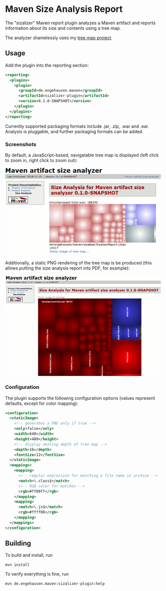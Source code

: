 # Maven Size Analysis Report

The "sizalizer" Maven report plugin analyzes a Maven artifact and reports information about its size and contents using a tree map.

The analyzer shamelessly uses my [tree map project](https://github.com/smurf667/treemaplib).

## Usage

Add the plugin into the reporting section:

```xml
<reporting>
  <plugins>
    <plugin>
      <groupId>de.engehausen.maven</groupId>
      <artifactId>sizalizer-plugin</artifactId>
      <version>0.1.0-SNAPSHOT</version>
    </plugin>
  </plugins>
</reporting>
```

Currently supported packaging formats include .jar, .zip, .war and .ear. Analysis is pluggable, and further packaging formats can be added.

### Screenshots

By default, a JavaScript-based, navigatable tree map is displayed (left click to zoom in, right click to zoom out):

![dynamic treemap](screenshots/dynamic.png "Dynamic tree map")

Additionally, a static PNG rendering of the tree map is be produced (this allows putting the size analysis report into PDF, for example):

![static treemap](screenshots/static.png "Static tree map")

### Configuration

The plugin supports the following configuration options (values represent defaults, except for color mapping):

```xml
<configuration>
  <staticImage>
    <!-- generates a PNG only if true -->
    <only>false</only>
    <width>640</width>
    <height>480</height>
    <!-- display nesting depth of tree map -->
    <depth>16</depth>
    <fontSize>12</fontSize>
  </staticImage> 
  <mappings>
    <mapping>
      <!-- regular expression for matching a file name in archive -->
      <match>\.class$</match>
      <!-- RGB color for matches -->
      <rgb>#ff00ff</rgb>
    </mapping>
    <mapping>
      <match>\.js$</match>
      <rgb>#ffff00</rgb>
    </mapping>
  </mappings>
</configuration>
```

## Building

To build and install, run

	mvn install

To verify everything is fine, run

	mvn de.engehausen.maven:sizalizer-plugin:help
